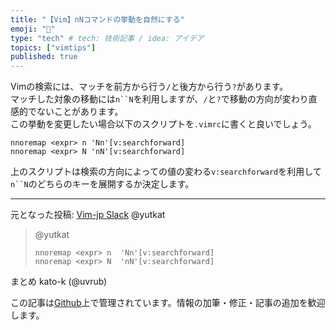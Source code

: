 ```yaml
---
title: "【Vim】nNコマンドの挙動を自然にする"
emoji: "💨"
type: "tech" # tech: 技術記事 / idea: アイデア
topics: ["vimtips"]
published: true
---
```


Vimの検索には、マッチを前方から行う`/`と後方から行う`?`があります。  
マッチした対象の移動には`n``N`を利用しますが、`/`と`?`で移動の方向が変わり直感的でないことがあります。  
この挙動を変更したい場合以下のスクリプトを`.vimrc`に書くと良いでしょう。  

```vim
nnoremap <expr> n 'Nn'[v:searchforward]
nnoremap <expr> N 'nN'[v:searchforward]
```

上のスクリプトは検索の方向によっての値の変わる`v:searchforward`を利用して`n``N`のどちらのキーを展開するか決定します。  

-------------------------------------------------------------------------------
元となった投稿: [Vim-jp Slack](https://vim-jp.org/slacklog/C03C4RC9F/2021/01/#ts-1611373043.021300) @yutkat
> @yutkat  
> ```vim
> nnoremap <expr> n  'Nn'[v:searchforward]
> nnoremap <expr> N  'nN'[v:searchforward]
> ```

まとめ kato-k (@uvrub)

この記事は[Github](https://github.com/kato-k/vim-tips)上で管理されています。情報の加筆・修正・記事の追加を歓迎します。
